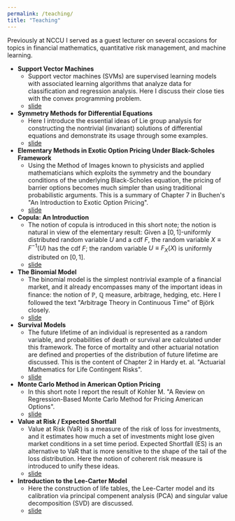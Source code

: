```yaml
---
permalink: /teaching/
title: "Teaching"
---
```


Previously at NCCU I served as a guest lecturer on several occasions for topics in financial mathematics, quantitative risk management, and machine learning.

- **Support Vector Machines**
  - Support vector machines (SVMs) are supervised learning models with associated learning algorithms that analyze data for classification and regression analysis. Here I discuss their close ties with the convex programming problem.
  - [slide](/files/pdf/teaching/svm.pdf)
- **Symmetry Methods for Differential Equations**
  - Here I introduce the essential ideas of Lie group analysis for constructing the nontrivial (invariant) solutions of differential equations and demonstrate its usage through some examples.
  - [slide](/files/pdf/teaching/lie.pdf)
- **Elementary Methods in Exotic Option Pricing Under Black-Scholes Framework**
  - Using the Method of Images known to physicists and applied mathematicians which exploits the symmetry and the boundary conditions of the underlying Black-Scholes equation, the pricing of barrier options becomes much simpler than using traditional probabilistic arguments. This is a summary of Chapter 7 in Buchen's "An Introduction to Exotic Option Pricing". 
  - [slide](/files/pdf/teaching/buchen.pdf)
- **Copula: An Introduction**
  - The notion of copula is introduced in this short note; the notion is natural in view of the elementary result: Given a $[0,1]$-uniformly distributed random variable $U$ and a cdf $F$, the random variable $X\equiv F^{-1}(U)$ has the cdf $F$; the random variable $U\equiv F_X(X)$ is uniformly distributed on $[0, 1]$.
  - [slide](/files/pdf/teaching/copula.pdf)
- **The Binomial Model**
  - The binomial model is the simplest nontrivial example of a financial market, and it already encompasses many of the important ideas in finance: the notion of $\mathbb{P}$, $\mathbb{Q}$ measure, arbitrage, hedging, etc. Here I followed the text "Arbitrage Theory in Continuous Time" of Björk closely. 
  - [slide](/files/pdf/teaching/binomial.pdf)
- **Survival Models** 
  - The future lifetime of an individual is represented as a random variable, and probabilities of death or survival are calculated under this framework. The force of mortality and other actuarial notation are defined and properties of the distribution of future lifetime are discussed. This is the content of Chapter 2 in Hardy et. al. "Actuarial Mathematics for Life Contingent Risks".
  - [slide](/files/pdf/teaching/hardy_ch2.pdf)
- **Monte Carlo Method in American Option Pricing**
  - In this short note I report the result of Kohler M. "A Review on Regression-Based Monte Carlo Method for Pricing American Options".  
  - [slide](/files/pdf/teaching/american_regression.pdf)
- **Value at Risk / Expected Shortfall**
  - Value at Risk (VaR) is a measure of the risk of loss for investments, and it estimates how much a set of investments might lose given market conditions in a set time period. Expected Shortfall (ES) is an alternative to VaR that is more sensitive to the shape of the tail of the loss distribution. Here the notion of coherent risk measure is introduced to unify these ideas. 
  - [slide](/files/pdf/teaching/var.pdf)
- **Introduction to the Lee-Carter Model** 
  - Here the construction of life tables, the Lee-Carter model and its calibration via principal compenent analysis (PCA) and singular value decomposition (SVD) are discussed. 
  - [slide](/files/pdf/teaching/lee_carter.pdf)
